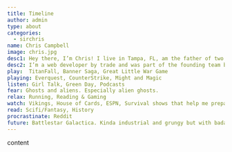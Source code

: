 ```yaml
---
title: Timeline
author: admin
type: about
categories:
  - sirchris
name: Chris Campbell
image: chris.jpg
desc1: Hey there, I’m Chris! I live in Tampa, FL, am the father of two energetic children and  husband to the best wife ever. When I’m not writing code or playing video games you can usually find me running, <a href="http://www.wizards.com/magic/" target="_blank" class="dotted">nerding out</a>, or hanging with my family.
desc2: I’m a web developer by trade and was part of the founding team behind Wufoo.com, an online form builder that was acquired by SurveyMonkey.com. I’ve been blessed with the opportunity to revisit my career path and while the web has been great to me, game development has been calling my name
play:  TitanFall, Banner Saga, Great Little War Game
playing: Everquest, CounterStrike, Might and Magic
listen: Girl Talk, Green Day, Podcasts
fear: Ghosts and aliens. Especially alien ghosts.
relax: Running, Reading & Gaming
watch: Vikings, House of Cards, ESPN, Survival shows that help me prepare for the inevitable Zombie apocolypse.
read: Scifi/Fantasy, History
procrastinate: Reddit
future: Battlestar Galactica. Kinda industrial and grungy but with badass technology.
---
```

content